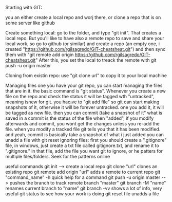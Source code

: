Starting with GIT:

you an either create a local repo and worj there, or clone a repo that is on some server like github

Create something local:
go to the folder, and type "git init". That creates a local repo. But you'll like to have also a remote repo to save and share your local work, so go to github (or similar)
and create a repo (an empty one, i created "https://github.com/rgilsagredo/GIT-cheatsheat.git") and then sync them with 
"git remote add origin https://github.com/rgilsagredo/GIT-cheatsheat.git"
After this, you set the local to treack the remote with git push -u origin master


Cloning from existin repo:
use "git clone url" to copy it to your local machine


Managing files
one you have your git repo, yu can start managing the files that are in it.  the basic command is "git status". Whenever you create a new file on the repo and check
the status it will be tagged wth "untracked", meaning isnew for git. you hac¡ve to "git add file" so git can start making snapshots of it, otherwise
it will be forever untracked. one you add it, it will be tagged as new file. then you can commit (take a snapshot of it"
what is saved in a commit is the status of the file when "added", if you modify afterwards and commit, you wont get the changes unless you re-add the file.
when you modify a tracked file git tells you that it has been modified.
and yeah, commit is basically take a snapshot of what i just added
you can unadd a file with git reset
ignoring files: 
first you should create a ".gitignore" file, in windows, just create a txt file called gitignore.txt, and rename it to ".gitignore."
in that file, add the file you want git to ignore, or he patters for multiple files/folders. Seek for the patterns online



useful commands
git init --> create a local repo
git clone "url" clones an existing repo
git remote add origin "url" adds a remote to current repo
git "command_name" -h quick help for a command
git push -u origin master --> pushes the branch to track remote branch "master"
git branch -M "name" renames current branch to "name"
git branch -vv shows a lot of info, very useful
git status to see how your work is doing
git reset file unadds a file